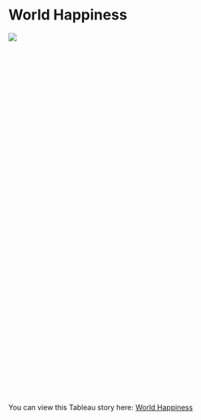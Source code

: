 # World Happiness
<html>
    <head>
    </head>
    <body>
        <div class='tableauPlaceholder' id='viz1609812720331' style='position: relative'>
            <noscript>
                <a href='#'>
                    <img alt=' ' src='https:&#47;&#47;public.tableau.com&#47;static&#47;images&#47;Wo&#47;WorldHappiness_16098070994300&#47;WorldHappinessReportStory&#47;1_rss.png' style='border: none' />
                </a>
            </noscript>
            <object class='tableauViz'  style='display:none;'>
                <param name='host_url' value='https%3A%2F%2Fpublic.tableau.com%2F' /> 
                <param name='embed_code_version' value='3' /> 
                <param name='site_root' value='' />
                <param name='name' value='WorldHappiness_16098070994300&#47;WorldHappinessReportStory' />
                <param name='tabs' value='no' />
                <param name='toolbar' value='yes' />
                <param name='static_image' value='https:&#47;&#47;public.tableau.com&#47;static&#47;images&#47;Wo&#47;WorldHappiness_16098070994300&#47;WorldHappinessReportStory&#47;1.png' /> 
                <param name='animate_transition' value='yes' />
                <param name='display_static_image' value='yes' />
                <param name='display_spinner' value='yes' />
                <param name='display_overlay' value='yes' />
                <param name='display_count' value='yes' />
                <param name='language' value='en' />
                <param name='filter' value='publish=yes' />
            </object></div>                
    </body>
</html>

<html>
    <head>
        <script type="text/javascript" src="https://public.tableau.com/javascripts/api/tableau-2.min.js">
        </script>
        <script type="text/javascript">
        function initViz() {
            var containerDiv = document.getElementById("vizContainer"),
                url = "https://public.tableau.com/profile/youa.vang#!/vizhome/WorldHappiness_16098070994300/WorldHappinessReportStory?publish=yes",
                options = {
                    hideTabs: true,
                    onFirstInteractive: function () {
                        console.log("Run this code when the viz has finished loading.");
                    }
                };
            var viz = new tableau.Viz(containerDiv, url, options);
            // Create a viz object and embed it in the container div.
        }
        </script>
    </head>
    <body onload="initViz();">
        <div id="vizContainer" style="width:800px; height:700px;">
        </div>
    </body>
</html>

You can view this Tableau story here: [World Happiness](https://public.tableau.com/views/WorldHappiness_16098070994300/WorldHappinessReportStory?:language=en&:display_count=y&publish=yes&:origin=viz_share_link)
